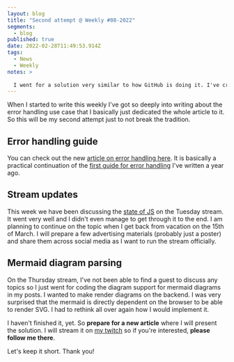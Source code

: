 ```yaml
---
layout: blog
title: "Second attempt @ Weekly #08-2022"
segments:
  - blog
published: true
date: 2022-02-28T11:49:53.914Z
tags:
  - News
  - Weekly
notes: >
  
  I went for a solution very similar to how GitHub is doing it. I've created an `iframe` and set up communication over the `postMessage` API. I was pretty much just debugging when should I fire the rendering process and whatnot. I was not bothered by handling multiple diagrams and I knew that the solution grew on complexity very quickly. On the next day, I just thought of an even simpler solution. I decided to skip the whole `iframe` shenanigans and just import the `mermaid` library dynamically into the page when the article has any diagram. This way I don't have to create any special logic around creating tokens for each diagram and the performance is even better for the client as the parsing doesn't require rendering a whole HTML document in the `iframe`.
---
```

When I started to write this weekly I've got so deeply into writing about the error handling use case that I basically just dedicated the whole article to it. So this will be my second attempt just to not break the tradition.

## Error handling guide

You can check out the new [article on error handling here](/blog/2022-02-28-error-handling-with-either-type). It is basically a practical continuation of the [first guide for error handling](https://michalvanko.dev/blog/2020-12-09-guide-on-error-handling) I've written a year ago.

## Stream updates

This week we have been discussing the [state of JS](https://2021.stateofjs.com/en-us/) on the Tuesday stream. It went very well and I didn't even manage to get through it to the end. I am planning to continue on the topic when I get back from vacation on the 15th of March.
I will prepare a few advertising materials (probably just a poster) and share them across social media as I want to run the stream officially.

## Mermaid diagram parsing

On the Thursday stream, I've not been able to find a guest to discuss any topics so I just went for coding the diagram support for mermaid diagrams in my posts. I wanted to make render diagrams on the backend.
I was very surprised that the mermaid is directly dependent on the browser to be able to render SVG. I had to rethink all over again how I would implement it. 

I haven't finished it, yet. So **prepare for a new article** where I will present the solution. I will stream it on [my twitch](https://www.twitch.tv/michalvankodev) so if you're interested, **please follow me there**.

Let's keep it short. Thank you!
